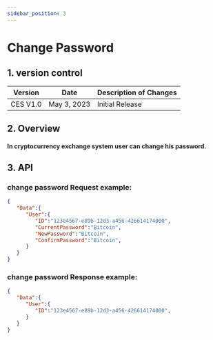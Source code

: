 ```yaml
---
sidebar_position: 3
---
```


# Change Password

## 1. version control

| Version  | Date        | Description of Changes |
| -------- | ----------- | ---------------------- |
| CES V1.0 | May 3, 2023 | Initial Release        |

## 2. Overview

#### In cryptocurrency exchange system user can change his password.


## 3. API

### change password Request example:

```json
{
   "Data":{
      "User":{
         "ID":"123e4567-e89b-12d3-a456-426614174000",
         "CurrentPassword":"Bitcoin",
         "NewPassword":"Bitcoin",
         "ConfirmPassword":"Bitcoin",
      }
   }
}
```

### change password Response example:

```json
{
   "Data":{
      "User":{
         "ID":"123e4567-e89b-12d3-a456-426614174000",
      }
   }
}
```